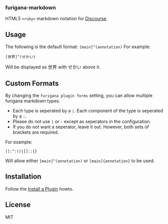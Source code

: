 ### furigana-markdown

HTML5 `<ruby>` markdown notation for [Discourse](https://www.discourse.org).

## Usage

The following is the default format: `[main]^(annotation)`
For example:

```
[世界]^(せかい)
```

Will be displayed as 世界 with せかい above it.

## Custom Formats

By changing the `furigana plugin forms` setting, you can allow multiple
furigana markdown types.

* Each type is seperated by a `|`.
Each component of the type is seperated by a `:`.
* Please do not use `|` or `:` except as seperators in the configuration.
* If you do not want a seperator, leave it out. However, both sets of brackets are required.

For example:
```
[]:^:()|[]::{}
```
Will allow either `[main]^(annotation)` or `[main]{annotation}` to be used.



## Installation

Follow the [Install a Plugin](https://meta.discourse.org/t/install-a-plugin/19157) howto.

## License

MIT
